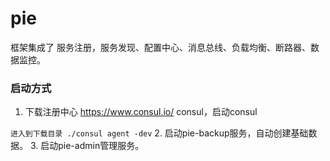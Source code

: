 # pie
  框架集成了 服务注册，服务发现、配置中心、消息总线、负载均衡、断路器、数据监控。
  
  ### 启动方式
  
   1. 下载注册中心 https://www.consul.io/ consul，启动consul
   
   `
   进入到下载目录
   ./consul agent -dev
   `
   2. 启动pie-backup服务，自动创建基础数据。
   3. 启动pie-admin管理服务。